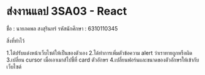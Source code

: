 # ส่งงานแลป 3SA03 - React

ชื่่อ : นายภคพล สงสุรินทร์
รหัสนักศึกษา : 6310110345


สิ่งที่ทำไว้

1.ได้ปรับแต่งหน้าเว็บไซต์ให้เป็นของตัวเอง
2.ได้ทำการเพิ่มตัวข้อความ alert ว่าเราทายถูกหรือผิด
3.เปลี่ยน cursor เมื่อเอาเมาส์ไปชี้ที่ card ตัวอักษร
4.เปลี่ยนฟอร์นและขนาดของตัวอักษรให้เข้ากับเว็บไซต์

